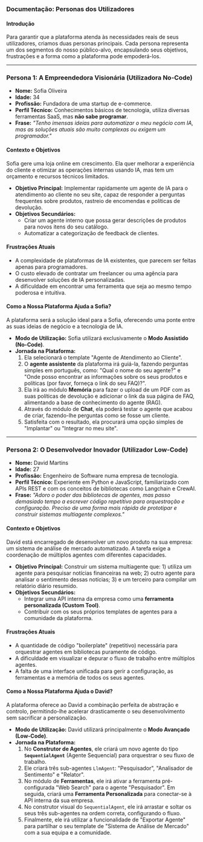 ### **Documentação: Personas dos Utilizadores**

#### **Introdução**

Para garantir que a plataforma atenda às necessidades reais de seus utilizadores, criamos duas personas principais. Cada persona representa um dos segmentos do nosso público-alvo, encapsulando seus objetivos, frustrações e a forma como a plataforma pode empoderá-los.

---

### **Persona 1: A Empreendedora Visionária (Utilizadora No-Code)**

- **Nome:** Sofia Oliveira
- **Idade:** 34
- **Profissão:** Fundadora de uma startup de e-commerce.
- **Perfil Técnico:** Conhecimentos básicos de tecnologia, utiliza diversas ferramentas SaaS, mas **não sabe programar**.
- **Frase:** _"Tenho imensas ideias para automatizar o meu negócio com IA, mas as soluções atuais são muito complexas ou exigem um programador."_

#### **Contexto e Objetivos**

Sofia gere uma loja online em crescimento. Ela quer melhorar a experiência do cliente e otimizar as operações internas usando IA, mas tem um orçamento e recursos técnicos limitados.

- **Objetivo Principal:** Implementar rapidamente um agente de IA para o atendimento ao cliente no seu site, capaz de responder a perguntas frequentes sobre produtos, rastreio de encomendas e políticas de devolução.
- **Objetivos Secundários:**
    - Criar um agente interno que possa gerar descrições de produtos para novos itens do seu catálogo.
    - Automatizar a categorização de feedback de clientes.

#### **Frustrações Atuais**

- A complexidade de plataformas de IA existentes, que parecem ser feitas apenas para programadores.
- O custo elevado de contratar um freelancer ou uma agência para desenvolver soluções de IA personalizadas.
- A dificuldade em encontrar uma ferramenta que seja ao mesmo tempo poderosa e intuitiva.

#### **Como a Nossa Plataforma Ajuda a Sofia?**

A plataforma será a solução ideal para a Sofia, oferecendo uma ponte entre as suas ideias de negócio e a tecnologia de IA.

- **Modo de Utilização:** Sofia utilizará exclusivamente o **Modo Assistido (No-Code)**.
- **Jornada na Plataforma:**
    1. Ela selecionará o template "Agente de Atendimento ao Cliente".
    2. O **agente assistente** da plataforma irá guiá-la, fazendo perguntas simples em português, como: "Qual o nome do seu agente?" e "Onde posso encontrar as informações sobre os seus produtos e políticas (por favor, forneça o link do seu FAQ)?".
    3. Ela irá ao módulo **Memória** para fazer o upload de um PDF com as suas políticas de devolução e adicionar o link da sua página de FAQ, alimentando a base de conhecimento do agente (RAG).
    4. Através do módulo de **Chat**, ela poderá testar o agente que acabou de criar, fazendo-lhe perguntas como se fosse um cliente.
    5. Satisfeita com o resultado, ela procurará uma opção simples de "Implantar" ou "Integrar no meu site".

---

### **Persona 2: O Desenvolvedor Inovador (Utilizador Low-Code)**

- **Nome:** David Martins
- **Idade:** 27
- **Profissão:** Engenheiro de Software numa empresa de tecnologia.
- **Perfil Técnico:** Experiente em Python e JavaScript, familiarizado com APIs REST e com os conceitos de bibliotecas como Langchain e CrewAI.
- **Frase:** _"Adoro o poder das bibliotecas de agentes, mas passo demasiado tempo a escrever código repetitivo para orquestração e configuração. Preciso de uma forma mais rápida de prototipar e construir sistemas multiagente complexos."_

#### **Contexto e Objetivos**

David está encarregado de desenvolver um novo produto na sua empresa: um sistema de análise de mercado automatizado. A tarefa exige a coordenação de múltiplos agentes com diferentes capacidades.

- **Objetivo Principal:** Construir um sistema multiagente que: 1) utiliza um agente para pesquisar notícias financeiras na web; 2) outro agente para analisar o sentimento dessas notícias; 3) e um terceiro para compilar um relatório diário resumido.
- **Objetivos Secundários:**
    - Integrar uma API interna da empresa como uma **ferramenta personalizada (Custom Tool)**.
    - Contribuir com os seus próprios templates de agentes para a comunidade da plataforma.

#### **Frustrações Atuais**

- A quantidade de código "boilerplate" (repetitivo) necessária para orquestrar agentes em bibliotecas puramente de código.
- A dificuldade em visualizar e depurar o fluxo de trabalho entre múltiplos agentes.
- A falta de uma interface unificada para gerir a configuração, as ferramentas e a memória de todos os seus agentes.

#### **Como a Nossa Plataforma Ajuda o David?**

A plataforma oferece ao David a combinação perfeita de abstração e controlo, permitindo-lhe acelerar drasticamente o seu desenvolvimento sem sacrificar a personalização.

- **Modo de Utilização:** David utilizará principalmente o **Modo Avançado (Low-Code)**.
- **Jornada na Plataforma:**
    1. No **Construtor de Agentes**, ele criará um novo agente do tipo **`SequentialAgent`** (Agente Sequencial) para orquestrar o seu fluxo de trabalho.
    2. Ele criará três sub-agentes `LlmAgent`: "Pesquisador", "Analisador de Sentimento" e "Relator".
    3. No módulo de **Ferramentas**, ele irá ativar a ferramenta pré-configurada "Web Search" para o agente "Pesquisador". Em seguida, criará uma **Ferramenta Personalizada** para conectar-se à API interna da sua empresa.
    4. No construtor visual do `SequentialAgent`, ele irá arrastar e soltar os seus três sub-agentes na ordem correta, configurando o fluxo.
    5. Finalmente, ele irá utilizar a funcionalidade de "Exportar Agente" para partilhar o seu template de "Sistema de Análise de Mercado" com a sua equipa e a comunidade.